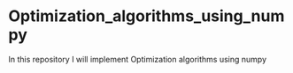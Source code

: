 # Optimization_algorithms_using_numpy
In this repository I will implement Optimization algorithms using numpy
